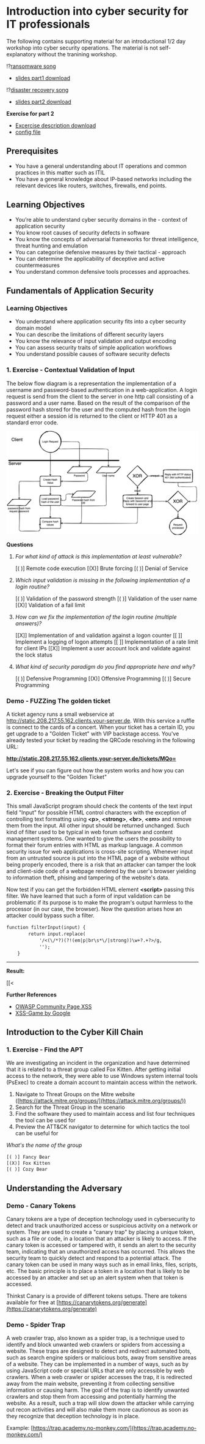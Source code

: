 <!--
author:   Marco Hammel

classroom: disable

email:    marco.hammel@agimo.eu

version:  1.0

language: en

narrator: US English Female

comment:  This is supporting material for an introductional 1/2 day workshop into cyber security operations.
          
-->

# Introduction into cyber security for IT professionals

The following contains supporting material for an introductional 1/2 day workshop into cyber security operations.
The material is not self-explanatory without the tranining workshop.

!?[ransomware song](https://youtu.be/d2dsI8NvdCU)

- [slides part1 download](https://github.com/codeHorse87/TR_IntroCyberSecurityOps/raw/main/presentation.pdf)


!?[disaster recovery song](https://youtu.be/uUZdCNyIOQc)

- [slides part2 download](https://github.com/codeHorse87/TR_IntroCyberSecurityOps/raw/main/presentation2.pdf)

**Exercise for part 2**
- [Excercise description download](https://github.com/codeHorse87/TR_IntroCyberSecurityOps/raw/main/Exercise_BecomeACertAuthority.pdf)
- [config file](https://github.com/codeHorse87/TR_IntroCyberSecurityOps/raw/main/config.zip)


## Prerequisites

- You have a general understanding about IT operations and common practices in this matter such as ITIL
- You have a general knowledge about IP-based networks including the relevant devices like routers, switches, firewalls, end points. 

## Learning Objectives

- You’re able to understand cyber security domains in the - context of application security
- You know root causes of security defects in software
- You know the concepts of adversarial frameworks for threat intelligence, threat hunting and emulation
- You can categorise defensive measures by their tactical - approach
- You can determine the applicability of deceptive and active countermeasures
- You understand common defensive tools processes and approaches. 


## Fundamentals of Application Security



### Learning Objectives

- You understand where application security fits into a cyber security domain model
- You can describe the limitations of different security layers 
- You know the relevance of input validation and output encoding 
- You can assess security traits of simple application workflows
- You understand possible causes of software security defects

### 1. Exercise - Contextual Validation of Input

The below flow diagram is a representation the implementation of a username and password-based authentication in a web-application. A login request is send from the client to the server in one http call consisting of a password and a user name. Based on the result of the comparison of the password hash stored for the user and the computed hash from the login request either a session id is returned to the client or HTTP 401 as a standard error code.

![image](/images/loginflow.png)


**Questions**

1. *For what kind of attack is this implementation at least vulnerable?*

    [( )] Remote code execution
    [(X)] Brute forcing 
    [( )] Denial of Service

2. *Which input validation is missing in the following implementation of a login routine?*

    [( )] Validation of the password strength
    [( )] Validation of the user name
    [(X)] Validation of a fail limit

3. *How can we fix the implementation of the login routine (multiple answers)?*

    [[X]] Implementation of and validation against a logon counter
    [[ ]] Implement a logging of logon attempts
    [[ ]] Implementation of a rate limit for client IPs 
    [[X]] Implement a user account lock and validate against the lock status

4. *What kind of security paradigm do you find appropriate here and why?*

    [( )] Defensive Programming
    [(X)] Offensive Programming
    [( )] Secure Programming


### Demo - FUZZing The golden ticket

A ticket agency runs a small webservice at http://static.208.217.55.162.clients.your-server.de. With this service a ruffle is connect to the cards of a concert. When your ticket has a certain ID, you get upgrade to a "Golden Ticket" with VIP backstage access. You've already tested your ticket by reading the QRCode resolving in the following URL: 

**http://static.208.217.55.162.clients.your-server.de/tickets/MQo=**

Let's see if you can figure out how the system works and how you can upgrade yourself to the "Golden Ticket"

### 2. Exercise - Breaking the Output Filter

This small JavaScript program should check the contents of the text input field "Input" for possible HTML control characters with the exception of controlling text formatting using **\<p\>**, **\<strong\>**, **\<br\>**, **\<em\>** and remove them from the input. All other input should be returned unchanged. Such kind of filter used to be typical in web forum software and content management systems. One wanted to give the users the possibility to format their forum entries with HTML as markup language. A common security issue for web applications is cross-site scripting. Whenever input from an untrusted source is put into the HTML page of a website without being properly encoded, there is a risk that an attacker can tamper the look and client-side code of a webpage rendered by the user's browser yielding to information theft, phising and tampering of the website's data.

Now test if you can get the forbidden HTML element **\<script\>** passing this filter. We have learned that such a form of input validation can be problematic if its purpose is to make the program's output harmless to the processor (in our case, the browser). Now the question arises how an attacker could bypass such a filter.

``` markdown
function filterInput(input) {
        return input.replace(
            '/<(\/*?)(?!(em|p|br\s*\/|strong))\w+?.+?>/g,
            '');
    }
```

---

__Result:__

[[<<script>script>]]
[[?]] Think about repeating yourself to make the filter return what you want
<script>
    let output = `@input`.replace(/<(\/*?)(?!(em|p|br\s*\/|strong))\w+?.+?>/g,'')
    // alert(output)
    if (output.includes('<script>')){
        //send.lia("That's correct",[], true)
        send.lia("true")
    } else {
        send.lia("Think about repeating yourself to make the filter return what you want", [], false)
    }
</script>


**Further References**

-	[OWASP Community Page XSS](https://owasp.org/www-community/attacks/xss/)
-	[XSS-Game by Google](https://xss-game.appspot.com/)

## Introduction to the Cyber Kill Chain

### 1. Exercise - Find the APT

We are investigating an incident in the organization and have determined that it is related to a threat group called Fox Kitten. After getting initial access to the network, they were able to use Windows system internal tools (PsExec) to create a domain account to maintain access within the network.

1. Navigate to Threat Groups on the Mitre website ([https://attack.mitre.org/groups/](https://attack.mitre.org/groups/))
2. Search for the Threat Group in the scenario  
3. Find the software they used to maintain access and list four techniques the tool can be used for 
4. Preview the ATT&CK navigator to determine for which tactics the tool can be useful for 

*What's the name of the group*

    [( )] Fancy Bear
    [(X)] Fox Kitten
    [( )] Cozy Bear

## Understanding the Adversary

### Demo - Canary Tokens

Canary tokens are a type of deception technology used in cybersecurity to detect and track unauthorized access or suspicious activity on a network or system. They are used to create a "canary trap" by placing a unique token, such as a file or code, in a location that an attacker is likely to access. If the canary token is accessed or tampered with, it sends an alert to the security team, indicating that an unauthorized access has occurred. This allows the security team to quickly detect and respond to a potential attack. The canary token can be used in many ways such as in email links, files, scripts, etc. The basic principle is to place a token in a location that is likely to be accessed by an attacker and set up an alert system when that token is accessed.

Thinkst Canary is a provide of different tokens setups. There are tokens available for free at [https://canarytokens.org/generate](https://canarytokens.org/generate)

### Demo - Spider Trap

A web crawler trap, also known as a spider trap, is a technique used to identify and block unwanted web crawlers or spiders from accessing a website. These traps are designed to detect and redirect automated bots, such as search engine spiders or malicious bots, away from sensitive areas of a website. They can be implemented in a number of ways, such as by using JavaScript code or special URLs that are only accessible by web crawlers. When a web crawler or spider accesses the trap, it is redirected away from the main website, preventing it from collecting sensitive information or causing harm. The goal of the trap is to identify unwanted crawlers and stop them from accessing and potentially harming the website. As a result, such a trap will slow down the attacker while carrying out recon activities and will also make them more cautionous as soon as they recognize that deception technology is in place. 

Example: [https://trap.academy.no-monkey.com/](https://trap.academy.no-monkey.com/)
